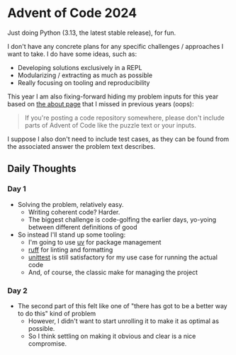 # Advent of Code 2024

Just doing Python (3.13, the latest stable release), for fun.

I don't have any concrete plans for any specific challenges / approaches I want to take.
I do have some ideas, such as:

- Developing solutions exclusively in a REPL
- Modularizing / extracting as much as possible
- Really focusing on tooling and reproducibility

This year I am also fixing-forward hiding my problem inputs for this year based on [the about page] that I missed in
previous years (oops):
> If you're posting a code repository somewhere, please don't include parts of Advent of Code like the puzzle text or
> your inputs.

[the about page]: https://adventofcode.com/2024/about

I suppose I also don't need to include test cases, as they can be found from the associated answer the problem text
describes.

## Daily Thoughts

### Day 1

- Solving the problem, relatively easy.
    - Writing coherent code? Harder.
    - The biggest challenge is code-golfing the earlier days, yo-yoing between different definitions of good
- So instead I'll stand up some tooling:
    - I'm going to use [uv] for package management
    - [ruff] for linting and formatting
    - [unittest] is still satisfactory for my use case for running the actual code
    - And, of course, the classic make for managing the project

### Day 2

- The second part of this felt like one of "there has got to be a better way to do this" kind of problem
    - However, I didn't want to start unrolling it to make it as optimal as possible.
    - So I think settling on making it obvious and clear is a nice compromise.

[uv]: https://docs.astral.sh/uv/

[ruff]: https://docs.astral.sh/ruff/

[unittest]: https://docs.python.org/3.13/library/unittest.html

